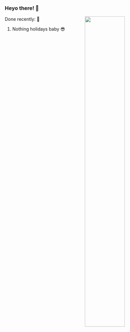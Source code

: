 ### Heyo there! 👋



[<img align="right" width="50%" src="(https://github-readme-stats.vercel.app/api?username=Thinkaz&show_icons=true&theme=dark&custom_title=My&layout=compact&langs_count=Deno.js)">](yup)



Done recently: 🎉
  1. Nothing holidays baby 😎
